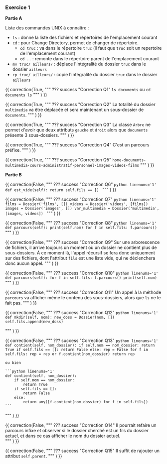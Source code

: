 ### Exercice 1

**Partie A**

Liste des commandes UNIX à connaître :

- ```ls``` : donne la liste des fichiers et répertoires de l'emplacement courant
- ```cd``` : pour Change Directory, permet de changer de répertoire.
    - ```cd truc``` : va dans le répertoire ```truc``` (il faut que ```truc``` soit un repertoire de l'emplacement courant)
    - ```cd ..``` : remonte dans le répertoire parent de l'emplacement courant
- ```mv truc/ ailleurs/``` : déplace l'intégralité du dossier ```truc``` dans le dossier ```ailleurs```
- ```cp truc/ ailleurs/``` : copie l'intégralité du dossier ```truc``` dans le dossier ```ailleurs```


{{
correction(True,
"""
??? success \"Correction Q1\" 
    ```ls documents```
    ou
    ```
    cd documents
    ls
    ``` 
"""
)
}}


{{
correction(True,
"""
??? success \"Correction Q2\" 
    La totalité du dossier ```multimedia``` va être déplacée et sera maintenant un sous-dossier de ```documents```.
"""
)
}}

{{
correction(True,
"""
??? success \"Correction Q3\" 
    La classe  ```Arbre``` ne permet d'avoir que deux attributs ```gauche``` et ```droit``` alors que ```documents``` présente 3 sous-dossiers.
"""
)
}}

{{
correction(True,
"""
??? success \"Correction Q4\" 
    C'est un parcours préfixe. 
"""
)
}}

{{
correction(True,
"""
??? success \"Correction Q5\" 
    ```home-documents-multimedia-cours-administratif-personnel-images-videos-films``` 
"""
)
}}


**Partie B**


{{
correction(False,
"""
??? success \"Correction Q6\" 
    ```python linenums='1'
    def est_vide(self):
        return self.fils == []
    ```
"""
)
}}

{{
correction(False,
"""
??? success \"Correction Q7\" 
    ```python linenums='1'
    films = Dossier('films', [])
    videos = Dossier('videos', [films])
    images = Dossier('images', [])
    var_multimedia = Dossier('multimedia', [images, videos])
    ```
"""
)
}}

{{
correction(False,
"""
??? success \"Correction Q8\" 
    ```python linenums='1'
    def parcours(self):
        print(self.nom)
        for f in self.fils:
            f.parcours()
    ``` 
"""
)
}}

{{
correction(False,
"""
??? success \"Correction Q9\" 
    Sur une arborescence de fichiers, il arrive toujours un moment où un dossier ne contient plus de sous-dossiers. À ce moment là, l'appel récursif se fera donc uniquement sur des fichiers, dont l'attribut ```fils``` est une liste vide, qui ne déclenchera donc aucun appel. 
"""
)
}}

{{
correction(False,
"""
??? success \"Correction Q10\" 
    ```python linenums='1'
    def parcours(self):
        for f in self.fils:
            f.parcours()
        print(self.nom)
    ``` 
"""
)
}}

{{
correction(False,
"""
??? success \"Correction Q11\" 
    Un appel à la méthode ```parcours``` va afficher même le contenu des sous-dossiers, alors que ```ls``` ne le fait pas.
"""
)
}}

{{
correction(False,
"""
??? success \"Correction Q12\"
    ```python linenums='1'
    def mkdir(self, nom):
        new_doss = Dossier(nom, [])
        self.fils.append(new_doss)
    ```

"""
)
}}

{{
correction(False,
"""
??? success \"Correction Q13\" 
    ```python linenums='1'
    def contient(self, nom_dossier):
        if self.nom == nom_dossier:
            return True
        if self.fils == []:
            return False
        else:
            rep = False
            for f in self.fils:
                rep = rep or f.contient(nom_dossier)
            return rep    
    ```

    ou bien

    ```python linenums='1'
    def contient(self, nom_dossier):
        if self.nom == nom_dossier:
            return True
        if self.fils == []:
            return False
        else:
            return any([f.contient(nom_dossier) for f in self.fils])    
    ```
"""
)
}}

{{
correction(False,
"""
??? success \"Correction Q14\" 
    Il pourrait refaire un parcours infixe et observer si le dossier cherché est un fils du dossier actuel, et dans ce cas afficher le nom du dossier actuel.  
"""
)
}}

{{
correction(False,
"""
??? success \"Correction Q15\" 
    Il suffit de rajouter un attribut ```self.parent```. 
"""
)
}}